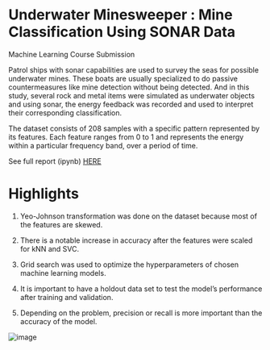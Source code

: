 # Underwater Minesweeper : Mine Classification Using SONAR Data

Machine Learning Course Submission

Patrol ships with sonar capabilities are used to survey the seas for possible underwater mines. These boats are usually specialized to do passive countermeasures like mine detection without being detected. And in this study, several rock and metal items were simulated as underwater objects and using sonar, the energy feedback was recorded and used to interpret their corresponding classification.

The dataset consists of 208 samples with a specific pattern represented by its features. Each feature ranges from 0 to 1 and represents the energy within a particular frequency band, over a period of time.

See full report (ipynb) [HERE](https://github.com/mbdelaresma/rock_mine_classification/blob/main/FinalReport.ipynb)

# Highlights

1. Yeo-Johnson transformation was done on the dataset because most of the features are skewed.

2. There is a notable increase in accuracy after the features were scaled for kNN and SVC.

3. Grid search was used to optimize the hyperparameters of chosen machine learning models.

4. It is important to have a holdout data set to test the model’s performance after training and validation.

5. Depending on the problem, precision or recall is more important than the accuracy of the model.

![image](https://user-images.githubusercontent.com/71246479/188295992-fa3da74a-271a-4a1f-94c3-f634616589b2.png)

